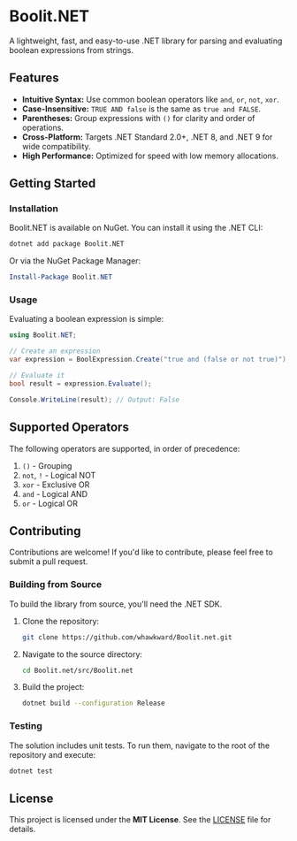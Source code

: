# Boolit.NET

A lightweight, fast, and easy-to-use .NET library for parsing and evaluating boolean expressions from strings.

## Features

- **Intuitive Syntax:** Use common boolean operators like `and`, `or`, `not`, `xor`.
- **Case-Insensitive:** `TRUE AND false` is the same as `true and FALSE`.
- **Parentheses:** Group expressions with `()` for clarity and order of operations.
- **Cross-Platform:** Targets .NET Standard 2.0+, .NET 8, and .NET 9 for wide compatibility.
- **High Performance:** Optimized for speed with low memory allocations.

## Getting Started

### Installation

Boolit.NET is available on NuGet. You can install it using the .NET CLI:

```bash
dotnet add package Boolit.NET
```

Or via the NuGet Package Manager:

```powershell
Install-Package Boolit.NET
```

### Usage

Evaluating a boolean expression is simple:

```csharp
using Boolit.NET;

// Create an expression
var expression = BoolExpression.Create("true and (false or not true)");

// Evaluate it
bool result = expression.Evaluate();

Console.WriteLine(result); // Output: False
```

## Supported Operators

The following operators are supported, in order of precedence:

1.  `()` - Grouping
2.  `not`, `!` - Logical NOT
3.  `xor` - Exclusive OR
4.  `and` - Logical AND
5.  `or` - Logical OR

## Contributing

Contributions are welcome! If you'd like to contribute, please feel free to submit a pull request.

### Building from Source

To build the library from source, you'll need the .NET SDK.

1.  Clone the repository:
    ```bash
    git clone https://github.com/whawkward/Boolit.net.git
    ```
2.  Navigate to the source directory:
    ```bash
    cd Boolit.net/src/Boolit.net
    ```
3.  Build the project:
    ```bash
    dotnet build --configuration Release
    ```

### Testing

The solution includes unit tests. To run them, navigate to the root of the repository and execute:

```bash
dotnet test
```

## License

This project is licensed under the **MIT License**. See the [LICENSE](LICENSE) file for details.
